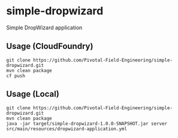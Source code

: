 # simple-dropwizard

Simple DropWizard application

## Usage (CloudFoundry)

```
git clone https://github.com/Pivotal-Field-Engineering/simple-dropwizard.git
mvn clean package
cf push
```

## Usage (Local)

```
git clone https://github.com/Pivotal-Field-Engineering/simple-dropwizard.git
mvn clean package
java -jar target/simple-dropwizard-1.0.0-SNAPSHOT.jar server src/main/resources/dropwizard-application.yml
```


